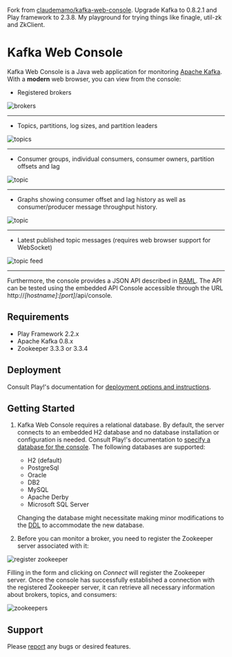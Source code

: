 Fork from [claudemamo/kafka-web-console](https://github.com/claudemamo/kafka-web-console).
Upgrade Kafka to 0.8.2.1 and Play framework to 2.3.8. 
My playground for trying things like finagle, util-zk and ZkClient.


Kafka Web Console
=========
Kafka Web Console is a Java web application for monitoring [Apache Kafka](http://kafka.apache.org/). With a **modern** web browser, you can view from the console:

   - Registered brokers
   
![brokers](/img/brokers.png)

***

   - Topics, partitions, log sizes, and partition leaders 
   
![topics](/img/topics.png)

***

   - Consumer groups, individual consumers, consumer owners, partition offsets and lag 
    
![topic](/img/topic.png)

***

   - Graphs showing consumer offset and lag history as well as consumer/producer message throughput history. 
    
![topic](/img/offset-history.png)

***

   - Latest published topic messages (requires web browser support for WebSocket)

![topic feed](/img/topic-feed.png)

***

Furthermore, the console provides a JSON API described in [RAML](/public/api-console/kafka-web-console.raml). The API can be tested using the embedded API Console accessible through the URL http://*[hostname]*:*[port]*/api/console. 

Requirements
---
- Play Framework 2.2.x
- Apache Kafka 0.8.x
- Zookeeper 3.3.3 or 3.3.4

Deployment
----
Consult Play!'s documentation for [deployment options and instructions](http://www.playframework.com/documentation/2.2.x/Production).

Getting Started
---
1. Kafka Web Console requires a relational database. By default, the server connects to an embedded H2 database and no database installation or configuration is needed. Consult Play!'s documentation to [specify a database for the console](http://www.playframework.com/documentation/2.2.x/ScalaDatabase). The following databases are supported:
   - H2 (default)
   - PostgreSql
   - Oracle
   - DB2
   - MySQL
   - Apache Derby
   - Microsoft SQL Server

   Changing the database might necessitate making minor modifications to the [DDL](conf/evolutions/default) to accommodate the new database.
   
2. Before you can monitor a broker, you need to register the Zookeeper server associated with it:

![register zookeeper](/img/register-zookeeper.png)

Filling in the form and clicking on *Connect* will register the Zookeeper server. Once the console has successfully established a connection with the registered Zookeeper server, it can retrieve all necessary information about brokers, topics, and consumers:

![zookeepers](/img/zookeepers.png)

Support
---
Please [report](http://github.com/claudemamo/kafka-web-console/issues) any bugs or desired features.
